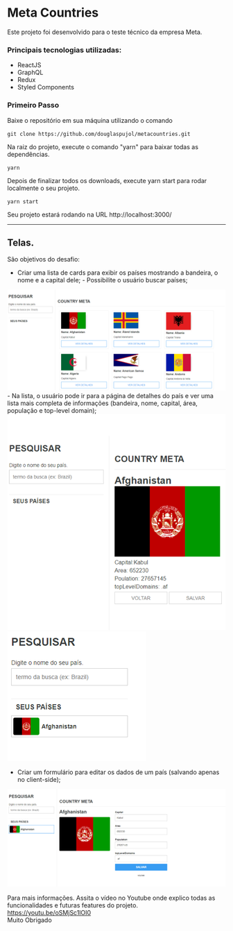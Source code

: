 # Meta Countries
Este projeto foi desenvolvido para o teste técnico da empresa Meta.
### Principais tecnologias utilizadas:
 - ReactJS
 - GraphQL
 - Redux
 - Styled Components

 ### Primeiro Passo
 Baixe o repositório em sua máquina utilizando o comando
 ```
 git clone https://github.com/douglaspujol/metacountries.git
 ```
 Na raiz do projeto, execute o comando "yarn" para baixar todas as dependências.
 ```
yarn
 ```
Depois de finalizar todos os downloads, execute yarn start para rodar localmente o seu projeto.
 ```
yarn start
 ```
Seu projeto estará rodando na URL http://localhost:3000/

---
## Telas.
São objetivos do desafio:
- Criar uma lista de cards para exibir os países mostrando a bandeira, o nome e a capital dele; - Possibilite o usuário buscar países;
<img src="./src/assets/02.png">
- Na lista, o usuário pode ir para a página de detalhes do país e ver uma lista mais completa de informações (bandeira, nome, capital, área, população e top-level domain);
<img src="./src/assets/01.png">
<img src="./src/assets/03.png">


- Criar um formulário para editar os dados de um país (salvando apenas no client-side);
<img src="./src/assets/04.png">


Para mais informações. Assita o vídeo no Youtube onde explico todas as funcionalidades e futuras features do projeto.<br>
https://youtu.be/oSMjSc1lOI0
<br>
Muito Obrigado
